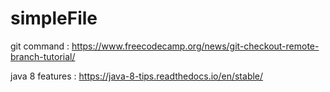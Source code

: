# simpleFile
git command : https://www.freecodecamp.org/news/git-checkout-remote-branch-tutorial/


java 8 features : https://java-8-tips.readthedocs.io/en/stable/
